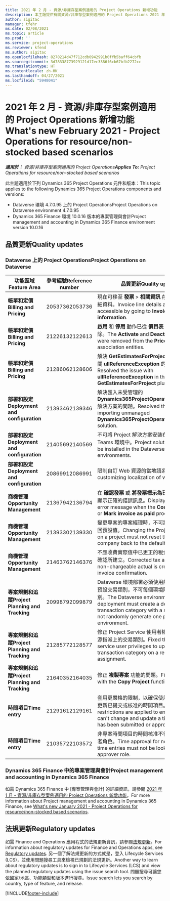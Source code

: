 ```yaml
---
title: 2021 年 2 月 - 資源/非庫存型案例適用的 Project Operations 新增功能
description: 本主題提供有關資源/非庫存型案例適用的 Project Operations 2021 年 2 月版本所提供的品質更新資訊。
author: sigitac
manager: tfehr
ms.date: 02/08/2021
ms.topic: article
ms.prod: ''
ms.service: project-operations
ms.reviewer: kfend
ms.author: sigitac
ms.openlocfilehash: 8270214d47f712cdb0942991b0ffb5baff64cbfb
ms.sourcegitcommit: 3d78338773929121d17ec3386f6cb67bfb2272cc
ms.translationtype: HT
ms.contentlocale: zh-HK
ms.lasthandoff: 04/27/2021
ms.locfileid: "5948041"
---
```

# <a name="whats-new-february-2021---project-operations-for-resourcenon-stocked-based-scenarios"></a><span data-ttu-id="d6821-103">2021 年 2 月 - 資源/非庫存型案例適用的 Project Operations 新增功能</span><span class="sxs-lookup"><span data-stu-id="d6821-103">What's new February 2021 - Project Operations for resource/non-stocked based scenarios</span></span>

<span data-ttu-id="d6821-104">_**適用於：** 資源/非庫存型案例適用的 Project Operations_</span><span class="sxs-lookup"><span data-stu-id="d6821-104">_**Applies To:** Project Operations for resource/non-stocked based scenarios_</span></span>

<span data-ttu-id="d6821-105">此主題適用於下列 Dynamics 365 Project Operations 元件和版本：</span><span class="sxs-lookup"><span data-stu-id="d6821-105">This topic applies to the following Dynamics 365 Project Operations components and versions:</span></span>

- <span data-ttu-id="d6821-106">Dataverse 環境 4.7.0.95 上的 Project Operations</span><span class="sxs-lookup"><span data-stu-id="d6821-106">Project Operations on Dataverse environment 4.7.0.95</span></span>
- <span data-ttu-id="d6821-107">Dynamics 365 Finance 環境 10.0.16 版本的專案管理與會計</span><span class="sxs-lookup"><span data-stu-id="d6821-107">Project management and accounting in Dynamics 365 Finance environment version 10.0.16</span></span> 

## <a name="quality-updates"></a><span data-ttu-id="d6821-108">品質更新</span><span class="sxs-lookup"><span data-stu-id="d6821-108">Quality updates</span></span>

### <a name="project-operations-on-dataverse"></a><span data-ttu-id="d6821-109">Dataverse 上的 Project Operations</span><span class="sxs-lookup"><span data-stu-id="d6821-109">Project Operations on Dataverse</span></span>

| <span data-ttu-id="d6821-110">**功能區域**</span><span class="sxs-lookup"><span data-stu-id="d6821-110">**Feature Area**</span></span> | <span data-ttu-id="d6821-111">**參考編號**</span><span class="sxs-lookup"><span data-stu-id="d6821-111">**Reference number**</span></span> | <span data-ttu-id="d6821-112">**品質更新**</span><span class="sxs-lookup"><span data-stu-id="d6821-112">**Quality update**</span></span> |
| --- | --- | --- |
| <span data-ttu-id="d6821-113">**帳單和定價**</span><span class="sxs-lookup"><span data-stu-id="d6821-113">**Billing and Pricing**</span></span> | <span data-ttu-id="d6821-114">2053736</span><span class="sxs-lookup"><span data-stu-id="d6821-114">2053736</span></span> | <span data-ttu-id="d6821-115">現在可移至 **發票** > **相關資訊** 存取發票明細詳細資料。</span><span class="sxs-lookup"><span data-stu-id="d6821-115">Invoice line details are now accessible by going to **Invoice** > **Related information**.</span></span> |
| <span data-ttu-id="d6821-116">**帳單和定價**</span><span class="sxs-lookup"><span data-stu-id="d6821-116">**Billing and Pricing**</span></span> | <span data-ttu-id="d6821-117">2122613</span><span class="sxs-lookup"><span data-stu-id="d6821-117">2122613</span></span> | <span data-ttu-id="d6821-118">**啟用** 和 **停用** 動作已從 **價目表** 關聯實體中移除。</span><span class="sxs-lookup"><span data-stu-id="d6821-118">The **Activate** and **Deactivate** actions were removed from the **Price List** association entities.</span></span> |
| <span data-ttu-id="d6821-119">**帳單和定價**</span><span class="sxs-lookup"><span data-stu-id="d6821-119">**Billing and Pricing**</span></span> | <span data-ttu-id="d6821-120">2128606</span><span class="sxs-lookup"><span data-stu-id="d6821-120">2128606</span></span> | <span data-ttu-id="d6821-121">解決 **GetEstimatesForProject** 外掛程式中有關 **ullReferenceException** 的問題。</span><span class="sxs-lookup"><span data-stu-id="d6821-121">Resolved the issue with **ullReferenceException** in the **GetEstimatesForProject** plug-in.</span></span> |
| <span data-ttu-id="d6821-122">**部署和設定**</span><span class="sxs-lookup"><span data-stu-id="d6821-122">**Deployment and configuration**</span></span> | <span data-ttu-id="d6821-123">2139346</span><span class="sxs-lookup"><span data-stu-id="d6821-123">2139346</span></span> | <span data-ttu-id="d6821-124">解決匯入未受管理的 **Dynamics365ProjectOperationsDualWrite** 解決方案的問題。</span><span class="sxs-lookup"><span data-stu-id="d6821-124">Resolved the issue with importing unmanaged **Dynamics365ProjectOperationsDualWrite** solution.</span></span> |
| <span data-ttu-id="d6821-125">**部署和設定**</span><span class="sxs-lookup"><span data-stu-id="d6821-125">**Deployment and configuration**</span></span> | <span data-ttu-id="d6821-126">2140569</span><span class="sxs-lookup"><span data-stu-id="d6821-126">2140569</span></span> | <span data-ttu-id="d6821-127">不可將 Project 解決方案安裝在 Dataverse Teams 環境中。</span><span class="sxs-lookup"><span data-stu-id="d6821-127">Project solution must not be installed in the Dataverse Teams environments.</span></span> |
| <span data-ttu-id="d6821-128">**部署和設定**</span><span class="sxs-lookup"><span data-stu-id="d6821-128">**Deployment and configuration**</span></span> | <span data-ttu-id="d6821-129">2086991</span><span class="sxs-lookup"><span data-stu-id="d6821-129">2086991</span></span> | <span data-ttu-id="d6821-130">限制自訂 Web 資源的當地語系化。</span><span class="sxs-lookup"><span data-stu-id="d6821-130">Restricted customizing localization of web resources.</span></span> |
| <span data-ttu-id="d6821-131">**商機管理**</span><span class="sxs-lookup"><span data-stu-id="d6821-131">**Opportunity Management**</span></span> | <span data-ttu-id="d6821-132">2136794</span><span class="sxs-lookup"><span data-stu-id="d6821-132">2136794</span></span> | <span data-ttu-id="d6821-133">在 **確認發票** 或 **將發票標示為已付** 程序失敗時顯示正確的錯誤訊息。</span><span class="sxs-lookup"><span data-stu-id="d6821-133">Display the correct error message when the **Confirm invoice** or **Mark invoice as paid** processes fail.</span></span> |
| <span data-ttu-id="d6821-134">**商機管理**</span><span class="sxs-lookup"><span data-stu-id="d6821-134">**Opportunity Management**</span></span> | <span data-ttu-id="d6821-135">2139330</span><span class="sxs-lookup"><span data-stu-id="d6821-135">2139330</span></span> | <span data-ttu-id="d6821-136">變更專案的專案經理時，不可將擁有公司重設回預設值。</span><span class="sxs-lookup"><span data-stu-id="d6821-136">Changing the Project manager on a project must not reset the owning company back to the default value.</span></span> |
| <span data-ttu-id="d6821-137">**商機管理**</span><span class="sxs-lookup"><span data-stu-id="d6821-137">**Opportunity Management**</span></span> | <span data-ttu-id="d6821-138">2146376</span><span class="sxs-lookup"><span data-stu-id="d6821-138">2146376</span></span> | <span data-ttu-id="d6821-139">不應收費實際值中已更正的稅金金額是從發票確認所建立。</span><span class="sxs-lookup"><span data-stu-id="d6821-139">Corrected tax amount in a non-chargeable actual is created from invoice confirmation.</span></span> |
| <span data-ttu-id="d6821-140">**專案規劃和追蹤**</span><span class="sxs-lookup"><span data-stu-id="d6821-140">**Project Planning and Tracking**</span></span> | <span data-ttu-id="d6821-141">2099879</span><span class="sxs-lookup"><span data-stu-id="d6821-141">2099879</span></span> | <span data-ttu-id="d6821-142">Dataverse 環境部署必須使用靜態識別碼建立預設交易類別，不可每個環境隨機產生一個類別。</span><span class="sxs-lookup"><span data-stu-id="d6821-142">The Dataverse environment deployment must create a default transaction category with a static ID and not randomly generate one per environment.</span></span> |
| <span data-ttu-id="d6821-143">**專案規劃和追蹤**</span><span class="sxs-lookup"><span data-stu-id="d6821-143">**Project Planning and Tracking**</span></span> | <span data-ttu-id="d6821-144">2128577</span><span class="sxs-lookup"><span data-stu-id="d6821-144">2128577</span></span> | <span data-ttu-id="d6821-145">修正 Project Service 使用者權限，以更新資源指派上的交易類別。</span><span class="sxs-lookup"><span data-stu-id="d6821-145">Fixed the Project service user privileges to update the transaction category on a resource assignment.</span></span> |
| <span data-ttu-id="d6821-146">**專案規劃和追蹤**</span><span class="sxs-lookup"><span data-stu-id="d6821-146">**Project Planning and Tracking**</span></span> | <span data-ttu-id="d6821-147">2164035</span><span class="sxs-lookup"><span data-stu-id="d6821-147">2164035</span></span> | <span data-ttu-id="d6821-148">修正 **複製專案** 功能的問題。</span><span class="sxs-lookup"><span data-stu-id="d6821-148">Fixed issues with the **Copy Project** function.</span></span> |
| <span data-ttu-id="d6821-149">**時間項目**</span><span class="sxs-lookup"><span data-stu-id="d6821-149">**Time entry**</span></span> | <span data-ttu-id="d6821-150">2129161</span><span class="sxs-lookup"><span data-stu-id="d6821-150">2129161</span></span> | <span data-ttu-id="d6821-151">套用更嚴格的限制，以確保使用者無法變更和更新已提交或核准的時間項目。</span><span class="sxs-lookup"><span data-stu-id="d6821-151">Tighter restrictions are applied to ensure users can't change and update a time entry that has been submitted or approved.</span></span> |
| <span data-ttu-id="d6821-152">**時間項目**</span><span class="sxs-lookup"><span data-stu-id="d6821-152">**Time entry**</span></span> | <span data-ttu-id="d6821-153">2103572</span><span class="sxs-lookup"><span data-stu-id="d6821-153">2103572</span></span> | <span data-ttu-id="d6821-154">非專案時間項目的時間核准不得尋找專案核准者角色。</span><span class="sxs-lookup"><span data-stu-id="d6821-154">Time approval for non-project time entries must not be looking for project approver role.</span></span> |

### <a name="project-management-and-accounting-in-dynamics-365-finance"></a><span data-ttu-id="d6821-155">Dynamics 365 Finance 中的專案管理與會計</span><span class="sxs-lookup"><span data-stu-id="d6821-155">Project management and accounting in Dynamics 365 Finance</span></span> 

<span data-ttu-id="d6821-156">如需 Dynamics 365 Finance 中 [專案管理與會計] 的詳細資訊，請參閱 [2021 年 1 月 - 資源/非庫存型案例適用的 Project Operations 新增功能](whats-new-jan-2021-resource-based.md)。</span><span class="sxs-lookup"><span data-stu-id="d6821-156">For more information about Project management and accounting in Dynamics 365 Finance, see [What's new January 2021 - Project Operations for resource/non-stocked based scenarios](whats-new-jan-2021-resource-based.md).</span></span>


## <a name="regulatory-updates"></a><span data-ttu-id="d6821-157">法規更新</span><span class="sxs-lookup"><span data-stu-id="d6821-157">Regulatory updates</span></span>

<span data-ttu-id="d6821-158">如需 Finance and Operations 應用程式的法規更新資訊，請參閱[法規更新](/dynamics365/finance/localizations/regulatory-updates)。</span><span class="sxs-lookup"><span data-stu-id="d6821-158">For information about regulatory updates for Finance and Operations apps, see [Regulatory updates](/dynamics365/finance/localizations/regulatory-updates).</span></span> <span data-ttu-id="d6821-159">另一個了解法規更新的方式就是，登入 Lifecycle Services (LCS)，並使用問題搜尋工具來檢視已規劃的法規更新。</span><span class="sxs-lookup"><span data-stu-id="d6821-159">Another way to learn about regulatory updates is to sign in to Lifecycle Services (LCS) and view the planned regulatory updates using the issue search tool.</span></span> <span data-ttu-id="d6821-160">問題搜尋可讓您依國家/地區、功能類型和版本進行搜尋。</span><span class="sxs-lookup"><span data-stu-id="d6821-160">Issue search lets you search by country, type of feature, and release.</span></span>


[!INCLUDE[footer-include](../includes/footer-banner.md)]